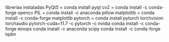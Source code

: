 librerias instaladas
PyQt5 = conda install pyqt
cv2 = conda install -c conda-forge opencv
PIL = conda install -c anaconda pillow
matplotlib = conda install -c conda-forge matplotlib
pytorch = conda install pytorch torchvision torchaudio pytorch-cuda=11.7 -c pytorch -c nvidia
conda install -c conda-forge einops
conda install -c anaconda scipy
conda install -c conda-forge tqdm